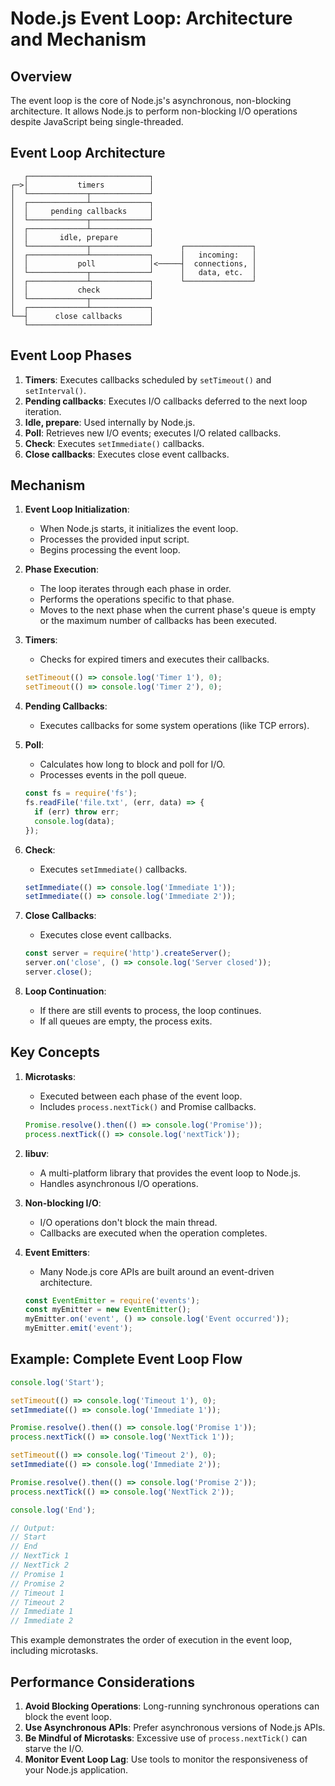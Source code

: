 # Node.js Event Loop: Architecture and Mechanism

## Overview

The event loop is the core of Node.js's asynchronous, non-blocking architecture. It allows Node.js to perform non-blocking I/O operations despite JavaScript being single-threaded.

## Event Loop Architecture

```
   ┌───────────────────────────┐
┌─>│           timers          │
│  └─────────────┬─────────────┘
│  ┌─────────────┴─────────────┐
│  │     pending callbacks     │
│  └─────────────┬─────────────┘
│  ┌─────────────┴─────────────┐
│  │       idle, prepare       │
│  └─────────────┬─────────────┘      ┌───────────────┐
│  ┌─────────────┴─────────────┐      │   incoming:   │
│  │           poll            │<─────┤  connections, │
│  └─────────────┬─────────────┘      │   data, etc.  │
│  ┌─────────────┴─────────────┐      └───────────────┘
│  │           check           │
│  └─────────────┬─────────────┘
│  ┌─────────────┴─────────────┐
└──┤      close callbacks      │
   └───────────────────────────┘
```

## Event Loop Phases

1. **Timers**: Executes callbacks scheduled by `setTimeout()` and `setInterval()`.
2. **Pending callbacks**: Executes I/O callbacks deferred to the next loop iteration.
3. **Idle, prepare**: Used internally by Node.js.
4. **Poll**: Retrieves new I/O events; executes I/O related callbacks.
5. **Check**: Executes `setImmediate()` callbacks.
6. **Close callbacks**: Executes close event callbacks.

## Mechanism

1. **Event Loop Initialization**:
   - When Node.js starts, it initializes the event loop.
   - Processes the provided input script.
   - Begins processing the event loop.

2. **Phase Execution**:
   - The loop iterates through each phase in order.
   - Performs the operations specific to that phase.
   - Moves to the next phase when the current phase's queue is empty or the maximum number of callbacks has been executed.

3. **Timers**:
   - Checks for expired timers and executes their callbacks.
   
   ```javascript
   setTimeout(() => console.log('Timer 1'), 0);
   setTimeout(() => console.log('Timer 2'), 0);
   ```

4. **Pending Callbacks**:
   - Executes callbacks for some system operations (like TCP errors).

5. **Poll**:
   - Calculates how long to block and poll for I/O.
   - Processes events in the poll queue.
   
   ```javascript
   const fs = require('fs');
   fs.readFile('file.txt', (err, data) => {
     if (err) throw err;
     console.log(data);
   });
   ```

6. **Check**:
   - Executes `setImmediate()` callbacks.
   
   ```javascript
   setImmediate(() => console.log('Immediate 1'));
   setImmediate(() => console.log('Immediate 2'));
   ```

7. **Close Callbacks**:
   - Executes close event callbacks.
   
   ```javascript
   const server = require('http').createServer();
   server.on('close', () => console.log('Server closed'));
   server.close();
   ```

8. **Loop Continuation**:
   - If there are still events to process, the loop continues.
   - If all queues are empty, the process exits.

## Key Concepts

1. **Microtasks**:
   - Executed between each phase of the event loop.
   - Includes `process.nextTick()` and Promise callbacks.
   
   ```javascript
   Promise.resolve().then(() => console.log('Promise'));
   process.nextTick(() => console.log('nextTick'));
   ```

2. **libuv**:
   - A multi-platform library that provides the event loop to Node.js.
   - Handles asynchronous I/O operations.

3. **Non-blocking I/O**:
   - I/O operations don't block the main thread.
   - Callbacks are executed when the operation completes.

4. **Event Emitters**:
   - Many Node.js core APIs are built around an event-driven architecture.
   
   ```javascript
   const EventEmitter = require('events');
   const myEmitter = new EventEmitter();
   myEmitter.on('event', () => console.log('Event occurred'));
   myEmitter.emit('event');
   ```

## Example: Complete Event Loop Flow

```javascript
console.log('Start');

setTimeout(() => console.log('Timeout 1'), 0);
setImmediate(() => console.log('Immediate 1'));

Promise.resolve().then(() => console.log('Promise 1'));
process.nextTick(() => console.log('NextTick 1'));

setTimeout(() => console.log('Timeout 2'), 0);
setImmediate(() => console.log('Immediate 2'));

Promise.resolve().then(() => console.log('Promise 2'));
process.nextTick(() => console.log('NextTick 2'));

console.log('End');

// Output:
// Start
// End
// NextTick 1
// NextTick 2
// Promise 1
// Promise 2
// Timeout 1
// Timeout 2
// Immediate 1
// Immediate 2
```

This example demonstrates the order of execution in the event loop, including microtasks.

## Performance Considerations

1. **Avoid Blocking Operations**: Long-running synchronous operations can block the event loop.
2. **Use Asynchronous APIs**: Prefer asynchronous versions of Node.js APIs.
3. **Be Mindful of Microtasks**: Excessive use of `process.nextTick()` can starve the I/O.
4. **Monitor Event Loop Lag**: Use tools to monitor the responsiveness of your Node.js application.

